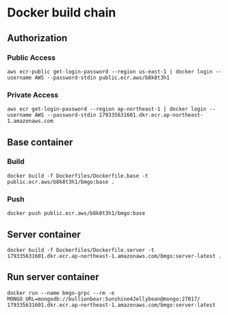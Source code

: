 # Docker build chain

## Authorization
### Public Access
```
aws ecr-public get-login-password --region us-east-1 | docker login --username AWS --password-stdin public.ecr.aws/b8k8t3h1
```
### Private Access
```
aws ecr get-login-password --region ap-northeast-1 | docker login --username AWS --password-stdin 179335631601.dkr.ecr.ap-northeast-1.amazonaws.com
```

## Base container
### Build
```
docker build -f Dockerfiles/Dockerfile.base -t public.ecr.aws/b8k8t3h1/bmgo:base .
```

### Push
```
docker push public.ecr.aws/b8k8t3h1/bmgo:base
```

## Server container
```
docker build -f Dockerfiles/Dockerfile.server -t 179335631601.dkr.ecr.ap-northeast-1.amazonaws.com/bmgo:server-latest .
```

## Run server container
```
docker run --name bmgo-grpc --rm -e MONGO_URL=mongodb://bullionbear:Sunshine4Jellybean@mongo:27017/ 179335631601.dkr.ecr.ap-northeast-1.amazonaws.com/bmgo:server-latest
```


